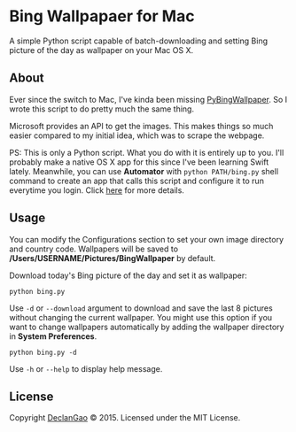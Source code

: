 # Bing Wallpapaer for Mac
A simple Python script capable of batch-downloading and setting Bing picture of the day as wallpaper on your Mac OS X.

## About
Ever since the switch to Mac, I've kinda been missing [PyBingWallpaper](https://github.com/genzj/pybingwallpaper). So I wrote this script to do pretty much the same thing. 

Microsoft provides an API to get the images. This makes things so much easier compared to my initial idea, which was to scrape the webpage. 

PS: This is only a Python script. What you do with it is entirely up to you. I'll probably make a native OS X app for this since I've been learning Swift lately. Meanwhile, you can use **Automator** with `python PATH/bing.py` shell command to create an app that calls this script and configure it to run everytime you login. Click [here](http://stackoverflow.com/questions/6442364/running-script-upon-login-mac) for more details.

## Usage
You can modify the Configurations section to set your own image directory and country code. Wallpapers will be saved to **/Users/USERNAME/Pictures/BingWallpaper** by default.

Download today's Bing picture of the day and set it as wallpaper:

```
python bing.py
```

Use `-d` or `--download` argument to download and save the last 8 pictures without changing the current wallpaper. You might use this option if you want to change wallpapers automatically by adding the wallpaper directory in **System Preferences**.

```
python bing.py -d
```

Use `-h` or `--help` to display help message.

## License
Copyright [DeclanGao](http://twitter.com/DeclanGao/) © 2015.
Licensed under the MIT License.
